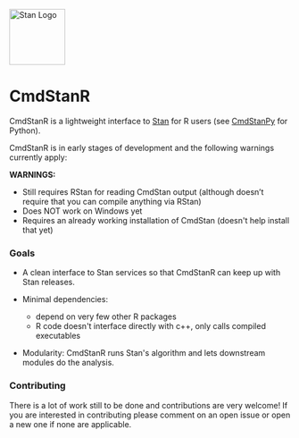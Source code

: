 [<img src="https://raw.githubusercontent.com/stan-dev/logos/master/logo_tm.png" width=100 alt="Stan Logo"/>](https://mc-stan.org)

# CmdStanR 

<!-- badges: start -->

<!-- [![Travis build status](https://travis-ci.org/jgabry/cmdstanr.svg?branch=master)](https://travis-ci.org/jgabry/cmdstanr) -->

<!-- badges: end -->

CmdStanR is a lightweight interface to [Stan](https://mc-stan.org) for R users
(see [CmdStanPy](https://github.com/stan-dev/cmdstanpy) for Python).

CmdStanR is in early stages of development and the following warnings currently apply:

**WARNINGS:**

* Still requires RStan for reading CmdStan output (although doesn’t require that you can compile anything via RStan)
* Does NOT work on Windows yet
* Requires an already working installation of CmdStan (doesn't help install that yet) 

### Goals

* A clean interface to Stan services so that CmdStanR can keep up with Stan
releases.

* Minimal dependencies:
  - depend on very few other R packages
  - R code doesn't interface directly with c++, only calls compiled executables 
      
* Modularity: CmdStanR runs Stan's algorithm and lets downstream modules do the
analysis.


### Contributing 

There is a lot of work still to be done and contributions are very welcome! 
If you are interested in contributing please comment on an open issue
or open a new one if none are applicable.  
